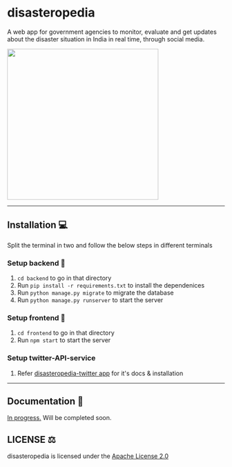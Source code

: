 # disasteropedia

A web app for government agencies to monitor, evaluate and get updates about the disaster situation in India in real time, through social media. 


<img src="https://i.postimg.cc/SQWVkmTL/disasteropedia-Github.png" height="350"/>
<hr/>

## Installation 💻

Split the terminal in two and follow the below steps in different terminals

### Setup backend 🔨
1. `cd backend` to go in that directory  
2. Run `pip install -r requirements.txt` to install the dependenices
3. Run `python manage.py migrate` to migrate the database  
4. Run `python manage.py runserver` to start the server

### Setup frontend 🔨
1. `cd frontend` to go in that directory
2. Run `npm start` to start the server

### Setup twitter-API-service
1. Refer [disasteropedia-twitter app](https://github.com/anubhav06/disasteropedia-twitter) for it's docs & installation

<hr/>

## Documentation 📖

[In progress.](https://github.com/anubhav06/disasteropedia/wiki) Will be completed soon.


## LICENSE ⚖️

disasteropedia is licensed under the [Apache License 2.0]() 
